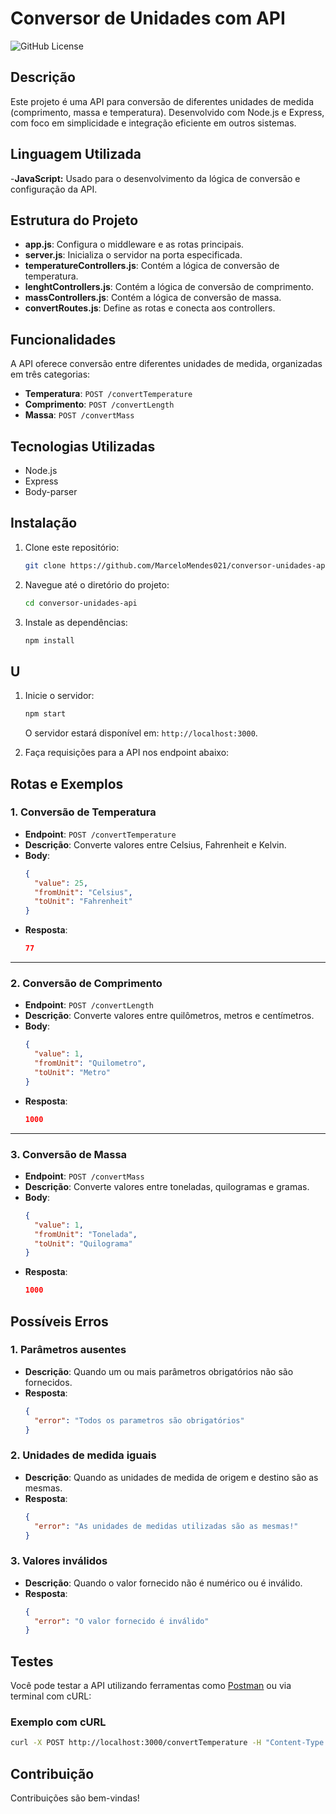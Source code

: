 # Conversor de Unidades com API

![GitHub License](https://img.shields.io/github/license/MarceloMendes021/conversor-unidades-api)

## Descrição

Este projeto é uma API para conversão de diferentes unidades de medida (comprimento, massa e temperatura). Desenvolvido com Node.js e Express, com foco em simplicidade e integração eficiente em outros sistemas.

## Linguagem Utilizada

-**JavaScript:** Usado para o desenvolvimento da lógica de conversão e configuração da API.

## Estrutura do Projeto

- **app.js**: Configura o middleware e as rotas principais.
- **server.js**: Inicializa o servidor na porta especificada.
- **temperatureControllers.js**: Contém a lógica de conversão de temperatura.
- **lenghtControllers.js**: Contém a lógica de conversão de comprimento.
- **massControllers.js**: Contém a lógica de conversão de massa.
- **convertRoutes.js**: Define as rotas e conecta aos controllers.

## Funcionalidades

A API oferece conversão entre diferentes unidades de medida, organizadas em três categorias:

- **Temperatura**: `POST /convertTemperature`
- **Comprimento**: `POST /convertLength`
- **Massa**: `POST /convertMass`

## Tecnologias Utilizadas

- Node.js
- Express
- Body-parser

## Instalação

1. Clone este repositório:

   ```bash
   git clone https://github.com/MarceloMendes021/conversor-unidades-api
   ```

2. Navegue até o diretório do projeto:

   ```bash
   cd conversor-unidades-api
   ```

3. Instale as dependências:
   ```bash
   npm install
   ```

## U

1. Inicie o servidor:

   ```bash
   npm start
   ```

   O servidor estará disponível em: `http://localhost:3000`.

2. Faça requisições para a API nos endpoint abaixo:

## Rotas e Exemplos

### 1. Conversão de Temperatura

- **Endpoint**: `POST /convertTemperature`
- **Descrição**: Converte valores entre Celsius, Fahrenheit e Kelvin.
- **Body**:
  ```json
  {
    "value": 25,
    "fromUnit": "Celsius",
    "toUnit": "Fahrenheit"
  }
  ```
- **Resposta**:
  ```json
  77
  ```

---

### 2. Conversão de Comprimento

- **Endpoint**: `POST /convertLength`
- **Descrição**: Converte valores entre quilômetros, metros e centímetros.
- **Body**:
  ```json
  {
    "value": 1,
    "fromUnit": "Quilometro",
    "toUnit": "Metro"
  }
  ```
- **Resposta**:
  ```json
  1000
  ```

---

### 3. Conversão de Massa

- **Endpoint**: `POST /convertMass`
- **Descrição**: Converte valores entre toneladas, quilogramas e gramas.
- **Body**:
  ```json
  {
    "value": 1,
    "fromUnit": "Tonelada",
    "toUnit": "Quilograma"
  }
  ```
- **Resposta**:
  ```json
  1000
  ```

## Possíveis Erros

### 1. Parâmetros ausentes

- **Descrição**: Quando um ou mais parâmetros obrigatórios não são fornecidos.
- **Resposta**:
  ```json
  {
    "error": "Todos os parametros são obrigatórios"
  }
  ```

### 2. Unidades de medida iguais

- **Descrição**: Quando as unidades de medida de origem e destino são as mesmas.
- **Resposta**:
  ```json
  {
    "error": "As unidades de medidas utilizadas são as mesmas!"
  }
  ```

### 3. Valores inválidos

- **Descrição**: Quando o valor fornecido não é numérico ou é inválido.
- **Resposta**:
  ```json
  {
    "error": "O valor fornecido é inválido"
  }
  ```

## Testes

Você pode testar a API utilizando ferramentas como [Postman](https://www.postman.com/) ou via terminal com cURL:

### Exemplo com cURL

```bash
curl -X POST http://localhost:3000/convertTemperature -H "Content-Type: application/json" -d '{"value": 0, "fromUnit": "Celsius", "toUnit": "Fahrenheit"}'
```

## Contribuição

Contribuições são bem-vindas!
